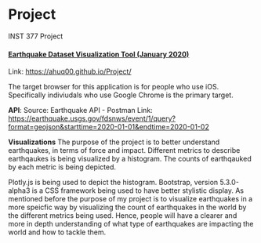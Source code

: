 
# Project

INST 377 Project


#### [Earthquake Dataset Visualization Tool (January 2020)](https://ahuq00.github.io/Project/#)
   Link: https://ahuq00.github.io/Project/

The target browser for this application is for people who use iOS. Specifically indiviudals who use Google Chrome is the primary target. 

**API**:
Source: Earthquake API - Postman 
Link: https://earthquake.usgs.gov/fdsnws/event/1/query?format=geojson&starttime=2020-01-01&endtime=2020-01-02


**Visualizations**
The purpose of the project is to better understand earthquakes, in terms of force and impact. Different metrics to describe earthqaukes is being visualized by a histogram. The counts of earthqauked by each metric is being depicted. 

Plotly.js is being used to depict the histogram. Bootstrap, version 5.3.0-alpha3  is a CSS framework being used to have better stylistic display. As mentioned before the purpose of my project is to visualize earthquakes in a more speicfic way by visualizing the count of earthquakes in the world by the different metrics being used. Hence, people will have a clearer and more in depth understanding of what type of earthquakes are impacting the world and how to tackle them. 
